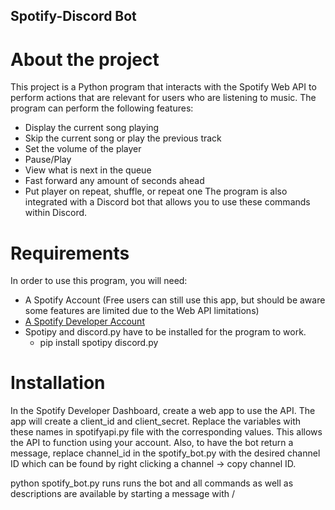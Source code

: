 ## Spotify-Discord Bot

# About the project
This project is a Python program that interacts with the Spotify Web API to perform actions that are relevant for users who are listening to music. 
The program can perform the following features:
  * Display the current song playing
  * Skip the current song or play the previous track
  * Set the volume of the player
  * Pause/Play
  * View what is next in the queue
  * Fast forward any amount of seconds ahead
  * Put player on repeat, shuffle, or repeat one
The program is also integrated with a Discord bot that allows you to use these commands within Discord.

# Requirements
In order to use this program, you will need:
  * A Spotify Account (Free users can still use this app, but should be aware some features are limited due to the Web API limitations)
  * [A Spotify Developer Account](https://developer.spotify.com/documentation/web-api/tutorials/getting-started)
  * Spotipy and discord.py have to be installed for the program to work.
      - pip install spotipy discord.py

# Installation
In the Spotify Developer Dashboard, create a web app to use the API. The app will create a client_id and client_secret. Replace the variables with these names in spotifyapi.py file with the corresponding values. This allows the API to function using your account. Also, to have the bot return a message, replace channel_id in the spotify_bot.py with the desired channel ID which can be found by right clicking a channel -> copy channel ID.

python spotify_bot.py runs runs the bot and all commands as well as descriptions are available by starting a message with /
 
